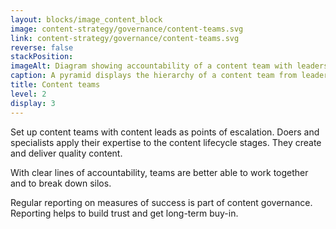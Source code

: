 ```yaml
---
layout: blocks/image_content_block
image: content-strategy/governance/content-teams.svg
link: content-strategy/governance/content-teams.svg
reverse: false
stackPosition:
imageAlt: Diagram showing accountability of a content team with leaders, doers and specialists
caption: A pyramid displays the hierarchy of a content team from leaders, to doers, then finally specialists.
title: Content teams 
level: 2
display: 3
---
```


Set up content teams with content leads as points of escalation. Doers and specialists apply their expertise to the content lifecycle stages. They create and deliver quality content.

With clear lines of accountability, teams are better able to work together and to break down silos.

Regular reporting on measures of success is part of content governance. Reporting helps to build trust and get long-term buy-in.

